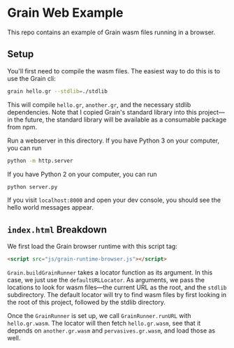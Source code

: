 # Grain Web Example

This repo contains an example of Grain wasm files running in a browser.

## Setup

You'll first need to compile the wasm files. The easiest way to do this is to use the Grain cli:

```sh
grain hello.gr --stdlib=./stdlib
```

This will compile `hello.gr`, `another.gr`, and the necessary stdlib dependencies. Note that I copied Grain's standard library into this project—in the future, the standard library will be available as a consumable package from npm.

Run a webserver in this directory. If you have Python 3 on your computer, you can run

```sh
python -m http.server
```

If you have Python 2 on your computer, you can run

```sh
python server.py
```

If you visit `localhost:8000` and open your dev console, you should see the hello world messages appear.

## `index.html` Breakdown

We first load the Grain browser runtime with this script tag:

```html
<script src="js/grain-runtime-browser.js"></script>
```

`Grain.buildGrainRunner` takes a locator function as its argument. In this case, we just use the `defaultURLLocator`. As arguments, we pass the locations to look for wasm files—the current URL as the root, and the `stdlib` subdirectory. The default locator will try to find wasm files by first looking in the root of this project, followed by the stdlib directory.

Once the `GrainRunner` is set up, we call `GrainRunner.runURL` with `hello.gr.wasm`. The locator will then fetch `hello.gr.wasm`, see that it depends on `another.gr.wasm` and `pervasives.gr.wasm`, and load those as well.
